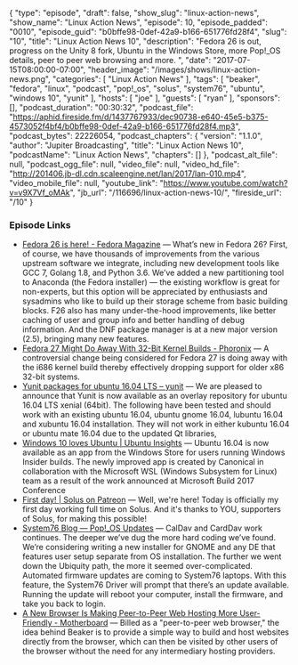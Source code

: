 {
  "type": "episode",
  "draft": false,
  "show_slug": "linux-action-news",
  "show_name": "Linux Action News",
  "episode": 10,
  "episode_padded": "0010",
  "episode_guid": "b0bffe98-0def-42a9-b166-651776fd28f4",
  "slug": "10",
  "title": "Linux Action News 10",
  "description": "Fedora 26 is out, progress on the Unity 8 fork, Ubuntu in the Windows Store, more Pop!_OS details, peer to peer web browsing and more. ",
  "date": "2017-07-15T08:00:00-07:00",
  "header_image": "/images/shows/linux-action-news.png",
  "categories": [
    "Linux Action News"
  ],
  "tags": [
    "beaker",
    "fedora",
    "linux",
    "podcast",
    "pop!_os",
    "solus",
    "system76",
    "ubuntu",
    "windows 10",
    "yunit"
  ],
  "hosts": [
    "joe"
  ],
  "guests": [
    "ryan"
  ],
  "sponsors": [],
  "podcast_duration": "00:30:32",
  "podcast_file": "https://aphid.fireside.fm/d/1437767933/dec90738-e640-45e5-b375-4573052f4bf4/b0bffe98-0def-42a9-b166-651776fd28f4.mp3",
  "podcast_bytes": 22226054,
  "podcast_chapters": {
    "version": "1.1.0",
    "author": "Jupiter Broadcasting",
    "title": "Linux Action News 10",
    "podcastName": "Linux Action News",
    "chapters": []
  },
  "podcast_alt_file": null,
  "podcast_ogg_file": null,
  "video_file": null,
  "video_hd_file": "http://201406.jb-dl.cdn.scaleengine.net/lan/2017/lan-010.mp4",
  "video_mobile_file": null,
  "youtube_link": "https://www.youtube.com/watch?v=v9X7Vf_oMAk",
  "jb_url": "/116696/linux-action-news-10/",
  "fireside_url": "/10"
}


### Episode Links

  * [Fedora 26 is here! - Fedora Magazine](https://fedoramagazine.org/fedora-26-is-here/ "Fedora 26 is here! - Fedora Magazine") — What’s new in Fedora 26? First, of course, we have thousands of improvements from the various upstream software we integrate, including new development tools like GCC 7, Golang 1.8, and Python 3.6. We’ve added a new partitioning tool to Anaconda (the Fedora installer) — the existing workflow is great for non-experts, but this option will be appreciated by enthusiasts and sysadmins who like to build up their storage scheme from basic building blocks. F26 also has many under-the-hood improvements, like better caching of user and group info and better handling of debug information. And the DNF package manager is at a new major version (2.5), bringing many new features.
  * [Fedora 27 Might Do Away With 32-Bit Kernel Builds - Phoronix](http://www.phoronix.com/scan.php?page=news_item&px=Fedora-27-Might-Drop-i686-Kern "Fedora 27 Might Do Away With 32-Bit Kernel Builds - Phoronix") — A controversial change being considered for Fedora 27 is doing away with the i686 kernel build thereby effectively dropping support for older x86 32-bit systems.
  * [Yunit packages for ubuntu 16.04 LTS – yunit](https://yunit.io/yunit-packages-for-ubuntu-16-04-lts-xenial/ "Yunit packages for ubuntu 16.04 LTS – yunit") — We are pleased to announce that Yunit is now available as an overlay repository for ubuntu 16.04 LTS xenial (64bit). The following have been tested and should work with an existing ubuntu 16.04, ubuntu gnome 16.04, lubuntu 16.04 and xubuntu 16.04 installation. They will not work in either kubuntu 16.04 or ubuntu mate 16.04 due to the updated Qt libraries,
  * [Windows 10 loves Ubuntu | Ubuntu Insights](https://insights.ubuntu.com/2017/07/11/windows-10-loves-ubuntu-loveislove/ "Windows 10 loves Ubuntu | Ubuntu Insights") — Ubuntu 16.04 is now available as an app from the Windows Store for users running Windows Insider builds. The newly improved app is created by Canonical in collaboration with the Microsoft WSL (Windows Subsystem for Linux) team as a result of the work announced at Microsoft Build 2017 Conference
  * [First day! | Solus on Patreon](https://www.patreon.com/posts/12936236 "First day! | Solus on Patreon") — Well, we're here! Today is officially my first day working full time on Solus. And it's thanks to YOU, supporters of Solus, for making this possible!
  * [System76 Blog — Pop!_OS Updates](http://blog.system76.com/post/162983921683/popos-updates "System76 Blog — Pop!_OS Updates") — CalDav and CardDav work continues. The deeper we’ve dug the more hard coding we’ve found. We’re considering writing a new installer for GNOME and any DE that features user setup separate from OS installation. The further we went down the Ubiquity path, the more it seemed over-complicated. Automated firmware updates are coming to System76 laptops. With this feature, the System76 Driver will prompt that there’s an update available. Running the update will reboot your computer, install the firmware, and take you back to login.
  * [A New Browser Is Making Peer-to-Peer Web Hosting More User-Friendly - Motherboard](https://motherboard.vice.com/en_us/article/bjxy9d/a-new-browser-is-making-peer-to-peer-web-hosting-more-user-friendly "A New Browser Is Making Peer-to-Peer Web Hosting More User-Friendly - Motherboard") — Billed as a "peer-to-peer web browser," the idea behind Beaker is to provide a simple way to build and host websites directly from the browser, which can then be visited by other users of the browser without the need for any intermediary hosting providers.


